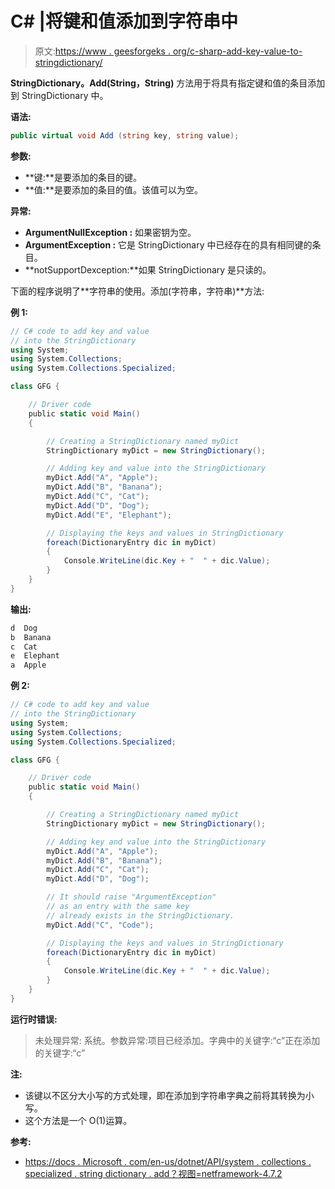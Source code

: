 # C# |将键和值添加到字符串中

> 原文:[https://www . geesforgeks . org/c-sharp-add-key-value-to-stringdictionary/](https://www.geeksforgeeks.org/c-sharp-add-key-and-value-into-stringdictionary/)

**StringDictionary。Add(String，String)** 方法用于将具有指定键和值的条目添加到 StringDictionary 中。

**语法:**

```cs
public virtual void Add (string key, string value);

```

**参数:**

*   **键:**是要添加的条目的键。
*   **值:**是要添加的条目的值。该值可以为空。

**异常:**

*   **ArgumentNullException :** 如果密钥为空。
*   **ArgumentException :** 它是 StringDictionary 中已经存在的具有相同键的条目。
*   **notSupportDexception:**如果 StringDictionary 是只读的。

下面的程序说明了**字符串的使用。添加(字符串，字符串)**方法:

**例 1:**

```cs
// C# code to add key and value
// into the StringDictionary
using System;
using System.Collections;
using System.Collections.Specialized;

class GFG {

    // Driver code
    public static void Main()
    {

        // Creating a StringDictionary named myDict
        StringDictionary myDict = new StringDictionary();

        // Adding key and value into the StringDictionary
        myDict.Add("A", "Apple");
        myDict.Add("B", "Banana");
        myDict.Add("C", "Cat");
        myDict.Add("D", "Dog");
        myDict.Add("E", "Elephant");

        // Displaying the keys and values in StringDictionary
        foreach(DictionaryEntry dic in myDict)
        {
            Console.WriteLine(dic.Key + "  " + dic.Value);
        }
    }
}
```

**输出:**

```cs
d  Dog
b  Banana
c  Cat
e  Elephant
a  Apple

```

**例 2:**

```cs
// C# code to add key and value
// into the StringDictionary
using System;
using System.Collections;
using System.Collections.Specialized;

class GFG {

    // Driver code
    public static void Main()
    {

        // Creating a StringDictionary named myDict
        StringDictionary myDict = new StringDictionary();

        // Adding key and value into the StringDictionary
        myDict.Add("A", "Apple");
        myDict.Add("B", "Banana");
        myDict.Add("C", "Cat");
        myDict.Add("D", "Dog");

        // It should raise "ArgumentException"
        // as an entry with the same key
        // already exists in the StringDictionary.
        myDict.Add("C", "Code");

        // Displaying the keys and values in StringDictionary
        foreach(DictionaryEntry dic in myDict)
        {
            Console.WriteLine(dic.Key + "  " + dic.Value);
        }
    }
}
```

**运行时错误:**

> 未处理异常:
> 系统。参数异常:项目已经添加。字典中的关键字:“c”正在添加的关键字:“c”

**注:**

*   该键以不区分大小写的方式处理，即在添加到字符串字典之前将其转换为小写。
*   这个方法是一个 O(1)运算。

**参考:**

*   [https://docs . Microsoft . com/en-us/dotnet/API/system . collections . specialized . string dictionary . add？视图=netframework-4.7.2](https://docs.microsoft.com/en-us/dotnet/api/system.collections.specialized.stringdictionary.add?view=netframework-4.7.2)